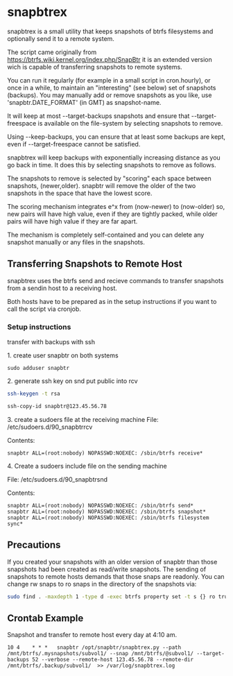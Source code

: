 # snapbtrex
snapbtrex is a small utility that keeps snapshots of btrfs filesystems
and optionally send it to a remote system.

The script came originally from https://btrfs.wiki.kernel.org/index.php/SnapBtr it is an extended version wich is capable of transferring snapshots to remote systems.

You can run it regularly (for example in a small script in
cron.hourly), or once in a while, to maintain an "interesting" (see
below) set of snapshots (backups). You may manually add or remove
snapshots as you like, use 'snapbtr.DATE_FORMAT' (in GMT) as
snapshot-name.

It will keep at most --target-backups snapshots and ensure that
--target-freespace is available on the file-system by selecting
snapshots to remove.

Using --keep-backups, you can ensure that at least some backups are
kept, even if --target-freespace cannot be satisfied.

snapbtrex will keep backups with exponentially increasing distance as
you go back in time. It does this by selecting snapshots to remove as
follows.

The snapshots to remove is selected by "scoring" each space between
snapshots, (newer,older). snapbtr will remove the older of the two
snapshots in the space that have the lowest score.

The scoring mechanism integrates e^x from (now-newer) to (now-older)
so, new pairs will have high value, even if they are tightly packed,
while older pairs will have high value if they are far apart.

The mechanism is completely self-contained and you can delete any
snapshot manually or any files in the snapshots.


## Transferring Snapshots to Remote Host

snapbtrex uses the btrfs send and recieve commands to transfer
snapshots from a sendin host to a receiving host.

Both hosts have to be prepared as in the setup instructions if
you want to call the script via cronjob.

### Setup instructions
transfer with backups with ssh

1\. create user snapbtr on both systems
```
sudo adduser snapbtr
```

2\. generate ssh key on snd put public into rcv

```sh
ssh-keygen -t rsa

ssh-copy-id snapbtr@123.45.56.78
```

3\. create a sudoers file at the receiving machine
File: /etc/sudoers.d/90_snapbtrrcv

Contents:
```
snapbtr ALL=(root:nobody) NOPASSWD:NOEXEC: /sbin/btrfs receive*
```

4\. Create a sudoers include file on the sending machine

File: /etc/sudoers.d/90_snapbtrsnd

Contents:
```
snapbtr ALL=(root:nobody) NOPASSWD:NOEXEC: /sbin/btrfs send*
snapbtr ALL=(root:nobody) NOPASSWD:NOEXEC: /sbin/btrfs snapshot*
snapbtr ALL=(root:nobody) NOPASSWD:NOEXEC: /sbin/btrfs filesystem sync*
```


## Precautions
If you created your snapshots with an older version of snapbtr than those
snapshots had been created as read/write snapshots. The sending of snapshots
to remote hosts demands that those snaps are readonly. You can change rw snaps
to ro snaps in the directory of the snapshots via:

```sh
sudo find . -maxdepth 1 -type d -exec btrfs property set -t s {} ro true \;
```

## Crontab Example



Snapshot and transfer to remote host every day at 4:10 am.
```
10 4    * * *   snapbtr /opt/snapbtr/snapbtrex.py --path /mnt/btrfs/.mysnapshots/subvol1/ --snap /mnt/btrfs/@subvol1/ --target-backups 52 --verbose --remote-host 123.45.56.78 --remote-dir /mnt/btrfs/.backup/subvol1/  >> /var/log/snapbtrex.log
```
